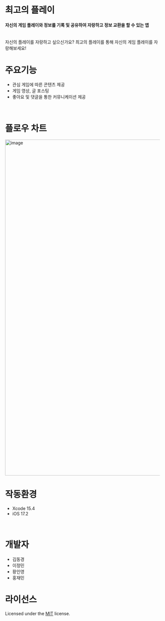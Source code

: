 # 최고의 플레이
#### 자신의 게임 플레이와 정보를 기록 및 공유하여 자랑하고 정보 교환을 할 수 있는 앱
<br>
자신의 플레이를 자랑하고 싶으신가요? 최고의 플레이를 통해 자신의 게임 플레이를 자랑해보세요! 

<br>

# 주요기능
- 관심 게임에 따른 콘텐츠 제공
- 게임 영상, 글 포스팅
- 좋아요 및 댓글을 통한 커뮤니케이션 제공

<br>

# 플로우 차트
<img width="1090" alt="image" src="https://github.com/user-attachments/assets/8662724f-c4c0-4fc7-b05e-56463657b004">

<br>

# 작동환경
- Xcode 15.4
- iOS 17.2
<br>

# 개발자
- 김동경
- 이정민
- 황인영
- 홍재민


# 라이선스
Licensed under the [MIT](LICENSE) license.
